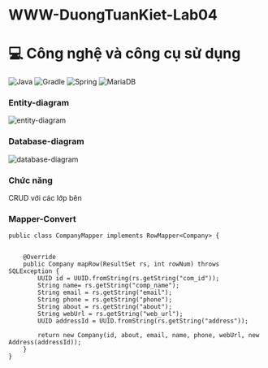 # WWW-DuongTuanKiet-Lab04 
# 💻 Công nghệ và công cụ sử dụng
![Java](https://img.shields.io/badge/java-%23ED8B00.svg?style=for-the-badge&logo=openjdk&logoColor=white) ![Gradle](https://img.shields.io/badge/Gradle-02303A.svg?style=for-the-badge&logo=Gradle&logoColor=white) ![Spring](https://img.shields.io/badge/spring-%236DB33F.svg?style=for-the-badge&logo=spring&logoColor=white)	![MariaDB](https://img.shields.io/badge/MariaDB-003545?style=for-the-badge&logo=mariadb&logoColor=white)

### Entity-diagram
![entity-diagram](https://github.com/user-attachments/assets/b3dff1c1-03a6-4b18-b78c-249176989dfa)


### Database-diagram
![database-diagram](https://github.com/user-attachments/assets/eb7a1ce4-85ca-4616-b463-c4431d6e35d8)

### Chức năng
CRUD với các lớp bên 

### Mapper-Convert
```
public class CompanyMapper implements RowMapper<Company> {


    @Override
    public Company mapRow(ResultSet rs, int rowNum) throws SQLException {
        UUID id = UUID.fromString(rs.getString("com_id"));
        String name= rs.getString("comp_name");
        String email = rs.getString("email");
        String phone = rs.getString("phone");
        String about = rs.getString("about");
        String webUrl = rs.getString("web_url");
        UUID addressId = UUID.fromString(rs.getString("address"));

        return new Company(id, about, email, name, phone, webUrl, new Address(addressId));
    }
}
```
